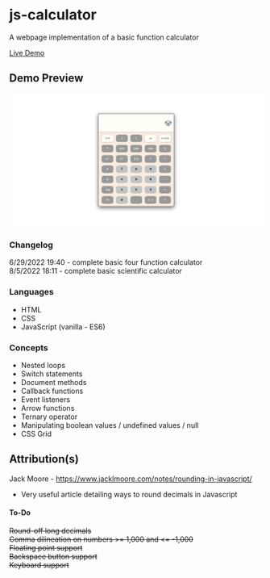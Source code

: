 # js-calculator
A webpage implementation of a basic function calculator<br>

[Live Demo](https://sorrrb.github.io/js-calculator/)

## Demo Preview
![Calculator Demo](./resources/calcdemofinal.png)

### Changelog
6/29/2022 19:40 - complete basic four function calculator<br>
8/5/2022 18:11 - complete basic scientific calculator

### Languages
- HTML
- CSS
- JavaScript (vanilla - ES6)

### Concepts
- Nested loops
- Switch statements
- Document methods
- Callback functions
- Event listeners
- Arrow functions
- Ternary operator
- Manipulating boolean values / undefined values / null
- CSS Grid

## Attribution(s)
Jack Moore - https://www.jacklmoore.com/notes/rounding-in-javascript/
- Very useful article detailing ways to round decimals in Javascript

#### To-Do
~~Round-off long decimals~~<br>
~~Comma dilineation on numbers >= 1,000 and <= -1,000~~<br>
~~Floating point support~~<br>
~~Backspace button support~~<br>
~~Keyboard support~~